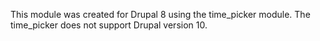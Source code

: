 This module was created for Drupal 8 using the time_picker module. The time_picker does not support Drupal version 10.
